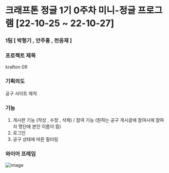 # 크래프톤 정글 1기 0주차 미니-정글 프로그램 [22-10-25 ~ 22-10-27]

### 1팀 [ 박형기 , 안주홍 , 천웅재 ]

### 프로젝트 제목

krafton 09

### 기획의도

공구 사이트 제작

### 기능
1. 게시판 기능 (작성 , 수정 , 삭제) / 참여 기능 (원하는 공구 게시글에 참여시에 참여자 명단에 본인 이름이 뜸)
2. 로그인
3. 공구 상태에 따른 필터링 

### 와이어 프레임
![image](https://user-images.githubusercontent.com/80137359/198174006-ab1acf04-27e3-4dfa-87eb-eea2c7f0569a.png)

